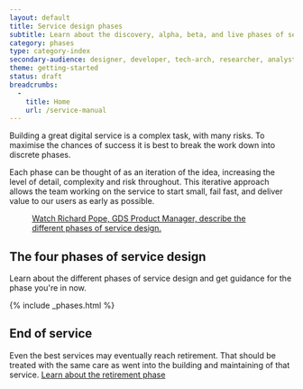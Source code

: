 ```yaml
---
layout: default
title: Service design phases
subtitle: Learn about the discovery, alpha, beta, and live phases of service design
category: phases
type: category-index
secondary-audience: designer, developer, tech-arch, researcher, analyst
theme: getting-started
status: draft
breadcrumbs:
  -
    title: Home
    url: /service-manual
---
```


Building a great digital service is a complex task, with many risks. To maximise the chances of success it is best to break the work down into discrete phases.

Each phase can be thought of as an iteration of the idea, increasing the level of detail, complexity and risk throughout. This iterative approach allows the team working on the service to start small, fail fast, and deliver value to our users as early as possible.

<figure class="media-player-wrapper video"><a href="https://www.youtube.com/watch?v=A60tNFPcBxE">Watch Richard Pope, GDS Product Manager, describe the different phases of service design.</a></figure>

## The four phases of service design

Learn about the different phases of service design and get guidance for the phase you're in now.

{% include _phases.html %}

## End of service

Even the best services may eventually reach retirement. That should be treated with the same care as went into the building and maintaining of that service. [Learn about the retirement phase](/service-manual/phases/retirement)

<!--
<img class="phase-diagram" src="/service-manual/assets/images/DBD_Graph.jpg" alt="Diagram showing the four main development phases of a digital by default service" />-->
